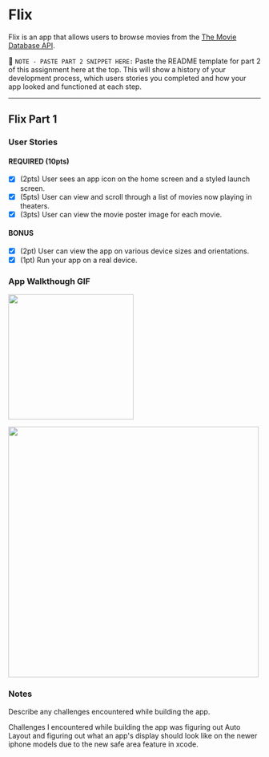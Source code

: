 # Flix

Flix is an app that allows users to browse movies from the [The Movie Database API](http://docs.themoviedb.apiary.io/#).

📝 `NOTE - PASTE PART 2 SNIPPET HERE:` Paste the README template for part 2 of this assignment here at the top. This will show a history of your development process, which users stories you completed and how your app looked and functioned at each step.

---

## Flix Part 1

### User Stories

#### REQUIRED (10pts)
- [x] (2pts) User sees an app icon on the home screen and a styled launch screen.
- [x] (5pts) User can view and scroll through a list of movies now playing in theaters.
- [x] (3pts) User can view the movie poster image for each movie.

#### BONUS
- [x] (2pt) User can view the app on various device sizes and orientations.
- [x] (1pt) Run your app on a real device.

### App Walkthough GIF

<img src="http://g.recordit.co/yBKfGmvdIh.gif" width=250><br>

<img src="http://g.recordit.co/HO2XSZNDuQ.gif" width=500><br>

### Notes
Describe any challenges encountered while building the app. 

Challenges I encountered while building the app was figuring out Auto Layout and figuring out what an app's display should look like on the newer iphone models due to the new safe area feature in xcode.
